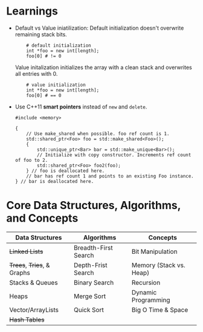 # Learnings
- Default vs Value iniatilization:
    Default initialization doesn't overwrite remaining stack bits.
    ```
        # default initialization
        int *foo = new int[length];
        foo[0] # != 0 
    ```
    Value initalization initializes the array with a clean stack and overwrites all entries with 0.
    ```
        # value initialization
        int *foo = new int[length];
        foo[0] # == 0
    ```
- Use C++11 **smart pointers** instead of `new` and `delete`.
    ```
    #include <memory>

    {
        // Use make_shared when possible. foo ref count is 1.
        std::shared_ptr<Foo> foo = std::make_shared<Foo>();
        {
            std::unique_ptr<Bar> bar = std::make_unique<Bar>();
            // Initialize with copy constructor. Increments ref count of foo to 2.
            std::shared_ptr<Foo> foo2(foo);
        } // foo is deallocated here.
        // bar has ref count 1 and points to an existing Foo instance.
    } // bar is deallocated here.
    ```

# Core Data Structures, Algorithms, and Concepts
| Data Structures                | Algorithms           | Concepts                |
| ------------------------------ | -------------------- | ----------------------- |
| ~~Linked Lists~~               | Breadth-First Search | Bit Manipulation        |
| ~~Trees~~, ~~Tries~~, & Graphs | Depth-Frist Search   | Memory (Stack vs. Heap) |
| Stacks & Queues                | Binary Search        | Recursion               |
| Heaps                          | Merge Sort           | Dynamic Programming     |
| Vector/ArrayLists              | Quick Sort           | Big O Time & Space      |
| ~~Hash Tables~~                |                      |                         |